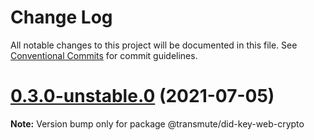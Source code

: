 # Change Log

All notable changes to this project will be documented in this file.
See [Conventional Commits](https://conventionalcommits.org) for commit guidelines.

# [0.3.0-unstable.0](https://github.com/transmute-industries/did-key.js/compare/v0.2.1-unstable.42...v0.3.0-unstable.0) (2021-07-05)

**Note:** Version bump only for package @transmute/did-key-web-crypto

